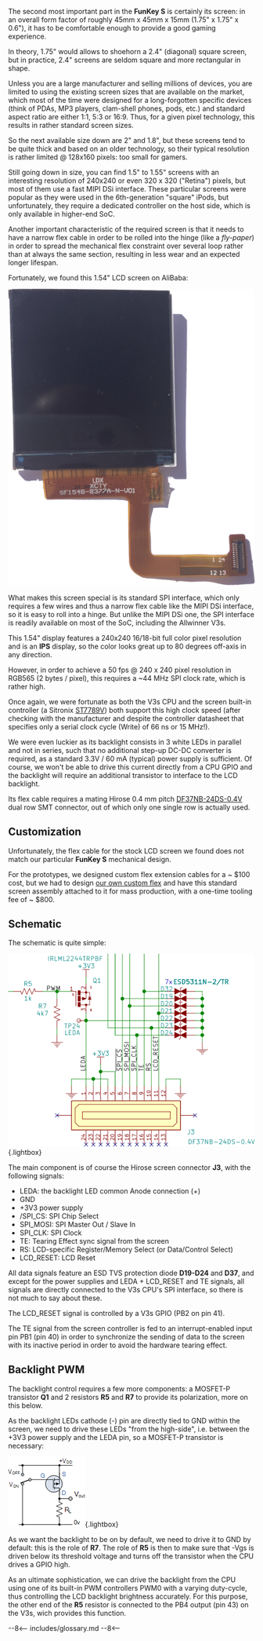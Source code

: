 The second most important part in the **FunKey S** is certainly its
screen: in an overall form factor of roughly 45mm x 45mm x 15mm (1.75"
x 1.75" x 0.6"), it has to be comfortable enough to provide a good
gaming experience.

In theory, 1.75" would allows to shoehorn a 2.4" (diagonal) square
screen, but in practice, 2.4" screens are seldom square and more
rectangular in shape.

Unless you are a large manufacturer and selling millions of devices,
you are limited to using the existing screen sizes that are available
on the market, which most of the time were designed for a
long-forgotten specific devices (think of PDAs, MP3 players,
clam-shell phones, pods, etc.)  and standard aspect ratio are either
1:1, 5:3 or 16:9. Thus, for a given pixel technology, this results in
rather standard screen sizes.

So the next available size down are 2" and 1.8", but these screens
tend to be quite thick and based on an older technology, so their
typical resolution is rather limited @ 128x160 pixels: too small for
gamers.

Still going down in size, you can find 1.5" to 1.55" screens with an
interesting resolution of 240x240 or even 320 x 320 ("Retina") pixels,
but most of them use a fast MIPI DSi interface. These particular
screens were popular as they were used in the 6th-generation "square"
iPods, but unfortunately, they require a dedicated controller on the
host side, which is only available in higher-end SoC.

Another important characteristic of the required screen is that it
needs to have a narrow flex cable in order to be rolled into the hinge
(like a _fly-paper_) in order to spread the mechanical flex constraint
over several loop rather than at always the same section, resulting in
less wear and an expected longer lifespan.

Fortunately, we found this 1.54" LCD screen on AliBaba:

![LCD TFT Screen](/assets/images/LCD_TFT_Screen.png)

What makes this screen special is its standard SPI interface, which
only requires a few wires and thus a narrow flex cable like the MIPI
DSi interface, so it is easy to roll into a hinge. But unlike the MIPI
DSi one, the SPI interface is readily available on most of the SoC,
including the Allwinner V3s.

This 1.54" display features a 240x240 16/18-bit full color pixel
resolution and is an **IPS** display, so the color looks great up to
80 degrees off-axis in any direction.

However, in order to achieve a 50 fps @ 240 x 240 pixel resolution in
RGB565 (2 bytes / pixel), this requires a ~44 MHz SPI clock rate,
which is rather high.

Once again, we were fortunate as both the V3s CPU and the screen
built-in controller (a Sitronix [ST7789V][1]) both support this high
clock speed (after checking with the manufacturer and despite the
controller datasheet that specifies only a serial clock cycle (Write)
of 66 ns or 15 MHz!).

We were even luckier as its backlight consists in 3 white LEDs in
parallel and not in series, such that no additional step-up DC-DC
converter is required, as a standard 3.3V / 60 mA (typical) power
supply is sufficient. Of course, we won't be able to drive this
current directly from a CPU GPIO and the backlight will require an
additional transistor to interface to the LCD backlight.

Its flex cable requires a mating Hirose 0.4 mm pitch
[DF37NB-24DS-0.4V][2] dual row SMT connector, out of which only one
single row is actually used.

## Customization

Unfortunately, the flex cable for the stock LCD screen we found does
not match our particular **FunKey S** mechanical design.

For the prototypes, we designed custom flex extension cables for a
~ $100 cost, but we had to design [our own custom flex][3] and have
this standard screen assembly attached to it for mass production, with
a one-time tooling fee of ~ $800.

## Schematic

The schematic is quite simple:

![SPI LCD Schematics](/assets/images/SPI_LCD_Schematics.png){.lightbox}

The main component is of course the Hirose screen connector **J3**,
with the following signals:

 - LEDA: the backlight LED common Anode connection (+)
 - GND
 - +3V3 power supply
 - /SPI_CS: SPI Chip Select
 - SPI_MOSI: SPI Master Out / Slave In
 - SPI_CLK: SPI Clock
 - TE: Tearing Effect sync signal from the screen
 - RS: LCD-specific Register/Memory Select (or Data/Control Select)
 - LCD_RESET: LCD Reset

All data signals feature an ESD TVS protection diode **D19-D24** and
**D37**, and except for the power supplies and LEDA + LCD_RESET and TE
signals, all signals are directly connected to the V3s CPU's SPI
interface, so there is not much to say about these.

The LCD_RESET signal is controlled by a V3s GPIO (PB2 on pin 41).

The TE signal from the screen controller is fed to an
interrupt-enabled input pin PB1 (pin 40) in order to synchronize the
sending of data to the screen with its inactive period in order to
avoid the hardware tearing effect.

## Backlight PWM

The backlight control requires a few more components: a MOSFET-P
transistor **Q1** and 2 resistors **R5** and **R7** to provide its
polarization, more on this below.

As the backlight LEDs cathode (-) pin are directly tied to GND within
the screen, we need to drive these LEDs "from the high-side",
i.e. between the +3V3 power supply and the LEDA pin, so a MOSFET-P
transistor is necessary:

![Backlight Schematics](/assets/images/Backlight_Schematics.png){.lightbox}

As we want the backlight to be on by default, we need to drive it to
GND by default: this is the role of **R7**. The role of **R5** is then
to make sure that -Vgs is driven below its threshold voltage and turns
off the transistor when the CPU drives a GPIO high.

As an ultimate sophistication, we can drive the backlight from the CPU
using one of its built-in PWM controllers PWM0 with a varying
duty-cycle, thus controlling the LCD backlight brightness
accurately. For this purpose, the other end of the **R5** resistor is
connected to the PB4 output (pin 43) on the V3s, wich provides this
function.

[1]: https://www.numworks.com/shared/binary/datasheets/st7789v-lcd-controller-73f8bc3e.pdf
[2]: https://github.com/FunKey-Project/FunKey-S-Hardware/blob/master/Datasheets/1811071030_HRS-Hirose-DF37NC-24DS-0-4V-51_C324720.pdf
[3]: https://github.com/FunKey-Project/FunKey-S-Hardware/blob/master/Datasheets/DISPLAY%20-%20SF-TC154B-8737A-N%20-%20CUSTOM%20FLEX%20-%200.3.PDF

--8<--
includes/glossary.md
--8<--
